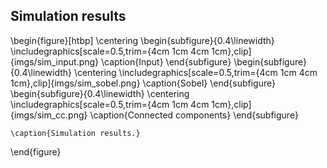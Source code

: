 Simulation results
------------------

\begin{figure}[htbp]
    \centering
    \begin{subfigure}{0.4\linewidth}
        \includegraphics[scale=0.5,trim={4cm 1cm 4cm 1cm},clip]{imgs/sim_input.png}
        \caption{Input}
    \end{subfigure}
    \begin{subfigure}{0.4\linewidth}
        \centering
        \includegraphics[scale=0.5,trim={4cm 1cm 4cm 1cm},clip]{imgs/sim_sobel.png}
        \caption{Sobel}
    \end{subfigure}
    \begin{subfigure}{0.4\linewidth}
        \centering
        \includegraphics[scale=0.5,trim={4cm 1cm 4cm 1cm},clip]{imgs/sim_cc.png}
        \caption{Connected components}
    \end{subfigure}

    \caption{Simulation results.}
\end{figure}
